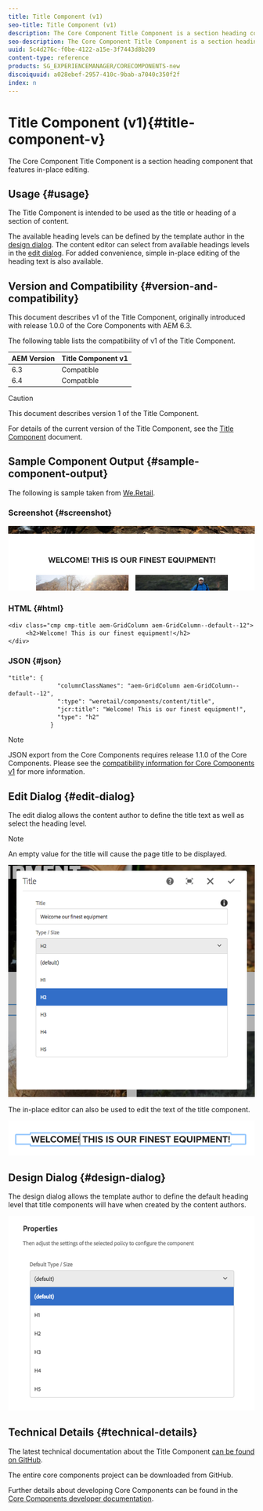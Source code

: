 ```yaml
---
title: Title Component (v1)
seo-title: Title Component (v1)
description: The Core Component Title Component is a section heading component that features in-place editing.
seo-description: The Core Component Title Component is a section heading component that features in-place editing.
uuid: 5c4d276c-f0be-4122-a15e-3f7443d8b209
content-type: reference
products: SG_EXPERIENCEMANAGER/CORECOMPONENTS-new
discoiquuid: a028ebef-2957-410c-9bab-a7040c350f2f
index: n
---
```


# Title Component (v1){#title-component-v}

The Core Component Title Component is a section heading component that features in-place editing.

## Usage {#usage}

The Title Component is intended to be used as the title or heading of a section of content.

The available heading levels can be defined by the template author in the [design dialog](title-v1.md#main-pars_title_1995166862). The content editor can select from available headings levels in the [edit dialog](title-v1.md#main-pars_title). For added convenience, simple in-place editing of the heading text is also available.

## Version and Compatibility {#version-and-compatibility}

This document describes v1 of the Title Component, originally introduced with release 1.0.0 of the Core Components with AEM 6.3.

The following table lists the compatibility of v1 of the Title Component.

|AEM Version|Title Component v1|
|--- |--- |
|6.3|Compatible|
|6.4|Compatible|

>[!CAUTION]
>
>This document describes version 1 of the Title Component.
>
>For details of the current version of the Title Component, see the [Title Component](title.md) document.

## Sample Component Output {#sample-component-output}

The following is sample taken from [We.Retail](https://helpx.adobe.com/experience-manager/6-4/sites/developing/using/we-retail.html).

### Screenshot {#screenshot}

![](assets/chlimage_1-36.png) 

### HTML {#html}

```
<div class="cmp cmp-title aem-GridColumn aem-GridColumn--default--12">
     <h2>Welcome! This is our finest equipment!</h2>
</div>
```

### JSON {#json}

```
"title": {
              "columnClassNames": "aem-GridColumn aem-GridColumn--default--12",
              ":type": "weretail/components/content/title",
              "jcr:title": "Welcome! This is our finest equipment!",
              "type": "h2"
            }
```

>[!NOTE]
>
>JSON export from the Core Components requires release 1.1.0 of the Core Components. Please see the [compatibility information for Core Components v1](versions.md#main-pars_title_236368006) for more information.

## Edit Dialog {#edit-dialog}

The edit dialog allows the content author to define the title text as well as select the heading level.

>[!NOTE]
>
>An empty value for the title will cause the page title to be displayed.

![](assets/chlimage_1-91.png)

The in-place editor can also be used to edit the text of the title component.

![](assets/chlimage_1-37.png) 

## Design Dialog {#design-dialog}

The design dialog allows the template author to define the default heading level that title components will have when created by the content authors.

![](assets/chlimage_1-92.png) 

## Technical Details {#technical-details}

The latest technical documentation about the Title Component [can be found on GitHub](https://github.com/adobe/aem-core-wcm-components/tree/master/content/src/content/jcr_root/apps/core/wcm/components/title/v1/title).

The entire core components project can be downloaded from GitHub.

Further details about developing Core Components can be found in the [Core Components developer documentation](developing.md). 

